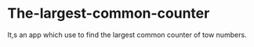 # The-largest-common-counter
It,s an app which use to find the largest common counter of tow numbers.
